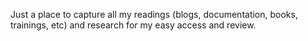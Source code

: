 Just a place to capture all my readings (blogs, documentation, books, trainings, etc) and research for my easy access and review.
